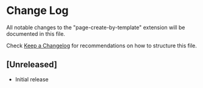 # Change Log

All notable changes to the "page-create-by-template" extension will be documented in this file.

Check [Keep a Changelog](http://keepachangelog.com/) for recommendations on how to structure this file.

## [Unreleased]

- Initial release